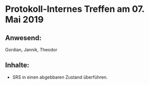 # Protokoll-Internes Treffen am 07. Mai 2019

## Anwesend: 
Gordian, Jannik, Theodor

## Inhalte:
- SRS in einen abgebbaren Zustand überführen.
